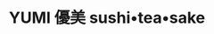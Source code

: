 ---
layout: place
title: YUMI 優美 sushi•tea•sake
permalink: /north-carolina/high-point/yumi-sushi-tea-sake.html
stateAbbr: NC
stateName: North Carolina
cityName: High Point
seo:
  type: restaurant
  links: http://www.yumisushihp.com/
place_id: ChIJTdeeYFgJU4gRfEZY36iByn0
photos:
  - name: >-
      places/ChIJTdeeYFgJU4gRfEZY36iByn0/photos/AeeoHcJBnZB8RjolsdiJfmSHfCkueRY2_izJWWR_wjP7a0CcWeuXkOmhrwk1wZJ-RKZLwIbvEJHydy_CA0gi7UWPEH9dmPy3rqiKfS-bKPZM7Ky_YEsxisPKhenFFD0OaIXqEv1uxN2b3RJyTXbpQOZswtS_16WQzfEVGuQ5x6mv9Qe_PXpjOQs10l_HdibzsBWavV3zbRAaUiT0a-vb4wnsfl2DU0s4kRHq3Urf8nkGbSFT8Jb_jnBoLEuDkwyIj7zHOSVBo3TzXBGVUn61qREGvm58hjYa7S5mBOxJ2SaXbapcxQ
    widthPx: 4032
    heightPx: 3024
    authorAttributions:
      - displayName: YUMI 優美 sushi•tea•sake
        uri: https://maps.google.com/maps/contrib/113622017370494941441
        photoUri: >-
          https://lh3.googleusercontent.com/a-/ALV-UjWWc5y1dA2jZ9941tQCxy7GJwEuh13-NDw75lHH9bI-b-8HD-0=s100-p-k-no-mo
    flagContentUri: >-
      https://www.google.com/local/imagery/report/?cb_client=maps_api_places.places_api&image_key=!1e10!2sAF1QipPLM7T1uNaPt9ckOtXwUq_0QOnWvWcMes_ef6CX&hl=en-US
    googleMapsUri: >-
      https://www.google.com/maps/place//data=!3m4!1e2!3m2!1sAF1QipPLM7T1uNaPt9ckOtXwUq_0QOnWvWcMes_ef6CX!2e10!4m2!3m1!1s0x88530958609ed74d:0x7dca81a8df58467c
  - name: >-
      places/ChIJTdeeYFgJU4gRfEZY36iByn0/photos/AeeoHcJ5AzdESORJjw02uEm8LEfkZk6Ip7ekBaAYkn8GE7PD-E6ZJtwjZnO_ub-o9NbJUSSr4e6RpsWX5lSwvFfhB1gNsxhvDY9XC-Yd6gwA2QWxEF1XcEqFbx41-Be6DgkpmUm7J4VhX81-jGCbNJZKZ3OgtdAmfL5H9Huh9VSwiX6G0oZHKCjFAkSOP-xe-DSNdvA_rXC_auLkOjl-vyLdljTWGLJAODheikHXMnKpu22IugYsxYeJFZZb0J3a68zemoFr-2HFWjsVIXMxWmRSojczstG_E7_HxooLqmFb7xZFAg
    widthPx: 4800
    heightPx: 3200
    authorAttributions:
      - displayName: YUMI 優美 sushi•tea•sake
        uri: https://maps.google.com/maps/contrib/113622017370494941441
        photoUri: >-
          https://lh3.googleusercontent.com/a-/ALV-UjWWc5y1dA2jZ9941tQCxy7GJwEuh13-NDw75lHH9bI-b-8HD-0=s100-p-k-no-mo
    flagContentUri: >-
      https://www.google.com/local/imagery/report/?cb_client=maps_api_places.places_api&image_key=!1e10!2sAF1QipPZT5K1I_CQCISqOPvpZsnyP8Xfz52-dbYle1KX&hl=en-US
    googleMapsUri: >-
      https://www.google.com/maps/place//data=!3m4!1e2!3m2!1sAF1QipPZT5K1I_CQCISqOPvpZsnyP8Xfz52-dbYle1KX!2e10!4m2!3m1!1s0x88530958609ed74d:0x7dca81a8df58467c
  - name: >-
      places/ChIJTdeeYFgJU4gRfEZY36iByn0/photos/AeeoHcKWNPKBq1NyiXR84HdkBxjc_M_duG0BMWDJsMg95HpnFMdV6-9Vx3TqVKexRBRRpIWphwpMvfNE0Xo5iPCt3iRCt_N5OVo-qmrR5gmVpmBdRZhMH44X2w7sWphrKMlYPQbKykClxW9sCGH9UkS2Lvu6cgCJOFF85PeTIeykBEkdysxXEyG84RPYDD7SXGQq2cLANp3dn-j6ERsHTKOFMYoMlGRfzSSDWYtFACglu3dJ6DFuD-WimJpBmDR3Y5gyHHHTRmaWXlfsPI7TtfHHmq4sjm7VhD9kbJZP5AnDZum50VN8jczYMFJ_atJBuEnUjD7QeUP_ri0TvotMA49V9EbnJHE4RBR2HJeY2TiDHFUJnM68-L1CUo_fB4ApKiiFxN8HI16C4NIAG1h2LgmyoXhi_bydDK9hWn0a6MRzDUQpu6hI
    widthPx: 4032
    heightPx: 3024
    authorAttributions:
      - displayName: David Nguyen
        uri: https://maps.google.com/maps/contrib/116135637409813889509
        photoUri: >-
          https://lh3.googleusercontent.com/a-/ALV-UjVWO9MO2EX8rxtFY8TmgaAb8iA8PxeSwyEHTCP7Ha9Ozrh3b3W-=s100-p-k-no-mo
    flagContentUri: >-
      https://www.google.com/local/imagery/report/?cb_client=maps_api_places.places_api&image_key=!1e10!2sCIHM0ogKEICAgICrx9bWpAE&hl=en-US
    googleMapsUri: >-
      https://www.google.com/maps/place//data=!3m4!1e2!3m2!1sCIHM0ogKEICAgICrx9bWpAE!2e10!4m2!3m1!1s0x88530958609ed74d:0x7dca81a8df58467c
  - name: >-
      places/ChIJTdeeYFgJU4gRfEZY36iByn0/photos/AeeoHcLdE-b5N0QEXHoAkyAfABB18QRr0NQ7_4yMMQMl9fvLHC2YtY4CxAF0pvLfzer2DZSf7zMfCljjYbtbKmRp7A_Xiszi4JDyK02vMAyX4VsccWSSl6bxRLz-E7br2EUlFbSPRCcjdJAFeaQjOp8fETDrFgFyKalqAn_JQjYUeVBuqpS-R3Ckysg59WFed8JqRo7atDBsdzI9HFMl6e2QP8L3On7fzGFgS7Zh7IS3g2eIsn2D-GUuw4yFZl8Qx6J0NMX6TO2Z3L0yOeCFGw7m47_Qs9ddYwFj6dnO20cjosX5DJpiD2rX3oI54BfyZxwWSFRS_vDe4ecUGVIGhO6CTeoFiuVU_XUCx0onX8gXBJYo2JooCqeOz3rlRjyCghYVLqysIFxYikEPKASHgiWThjfTT-SJc5Vh2eQcPz94xG43Eg
    widthPx: 2316
    heightPx: 3088
    authorAttributions:
      - displayName: JJ Cruz
        uri: https://maps.google.com/maps/contrib/117992273475943744257
        photoUri: >-
          https://lh3.googleusercontent.com/a/ACg8ocKls-Iu3tQUZrY9WxEkhjyMFz8QCnJp0NQz8QHYZ86e0qHi6w=s100-p-k-no-mo
    flagContentUri: >-
      https://www.google.com/local/imagery/report/?cb_client=maps_api_places.places_api&image_key=!1e10!2sCIHM0ogKEICAgIC-3uzGCw&hl=en-US
    googleMapsUri: >-
      https://www.google.com/maps/place//data=!3m4!1e2!3m2!1sCIHM0ogKEICAgIC-3uzGCw!2e10!4m2!3m1!1s0x88530958609ed74d:0x7dca81a8df58467c
  - name: >-
      places/ChIJTdeeYFgJU4gRfEZY36iByn0/photos/AeeoHcIKGKBz7gv59YRAtGXNyv7ilXRbcUnxGr75iHKDVju0lZMG0bejo23NQ0ZwhkSGA27-KhxGthMDZcrP3jbNB7SYsrtR9hCrswCHoNFHDTvFadm6ChOEzp8EPJCWHxRMwDAn0wCHbpQ-XmqphSq256Y5xQINByx1KbfWz6IoIKv6sbQfVWCx81aTnlQSR9Wb-M9jxpQqy5E4evUexUcJzTpUpcowMvV86m1fKN-mAnpbHzLwtwH-74NPRe__wMcmEjaXKnnWEN4Ujr99Tivm45USSEeo1sM8zLUuQw4pX-sGfsx-kVhVlAnywIq3qKh3AnGrwm23RU9sg3D8zikKetLBE-m0NVvd17l6IjdRQrcohUKHyCsf0IBRPYM-k0jrydGhewzXE321_MwpHVyDmo9XnPOBR7_4lcMcTvhoQr4ewUs
    widthPx: 3024
    heightPx: 4032
    authorAttributions:
      - displayName: Merlin T
        uri: https://maps.google.com/maps/contrib/106737516680949786446
        photoUri: >-
          https://lh3.googleusercontent.com/a-/ALV-UjV7F66Vr_p-dtpsth2_WmaWQKJ7C7W41sivZx5E1ifjmnriQQ4NBA=s100-p-k-no-mo
    flagContentUri: >-
      https://www.google.com/local/imagery/report/?cb_client=maps_api_places.places_api&image_key=!1e10!2sCIHM0ogKEICAgMCI3-3VgwE&hl=en-US
    googleMapsUri: >-
      https://www.google.com/maps/place//data=!3m4!1e2!3m2!1sCIHM0ogKEICAgMCI3-3VgwE!2e10!4m2!3m1!1s0x88530958609ed74d:0x7dca81a8df58467c
  - name: >-
      places/ChIJTdeeYFgJU4gRfEZY36iByn0/photos/AeeoHcLPKVbxP604RytLR1XeQgeaqQ3g6yDrOCtX-qlaejWHwOLZakDl7RNV0C-XhoKx1UKp8T9bM3jxgyp38-osaKkaM1BIGYtH3_kLQDwIJAGAKUR_uRlhD4umQeDVc41Frpo5P7JBLeQpikyOHDxJ2U3mVkiBas8M_27e5s7oOsd_8BfFK3XoKLWlCJEaXurSV06SP0XeqPvlyZW0kJLaBFsabrK4ptV8rVSVLVGcr3IYCLmRai_pCr2tg0LC0clQF0mJAD_fgRIAyCERQqzkppe7Oj0qUIAauaSPYhmew15Anf3VzFFhfBe_sXhtsv3gMdnsosIEBGweaZDFU48cS9aoxNzNn2lAK-pxa5fq0YUbQ5i1bu7MOgfq3BO7LxAMw4Z9xbuj-635QE9GjmcnLOYHXV_PRuid0u59zxLtkW7AqiPI
    widthPx: 3852
    heightPx: 3200
    authorAttributions:
      - displayName: P N
        uri: https://maps.google.com/maps/contrib/108840032314766856299
        photoUri: >-
          https://lh3.googleusercontent.com/a-/ALV-UjUHqrbr-sNjgyn7uQHH7FbHXIiJJiocnf-NN-D9zUUPyipQ62iK=s100-p-k-no-mo
    flagContentUri: >-
      https://www.google.com/local/imagery/report/?cb_client=maps_api_places.places_api&image_key=!1e10!2sCIHM0ogKEICAgIDpsa7uiwE&hl=en-US
    googleMapsUri: >-
      https://www.google.com/maps/place//data=!3m4!1e2!3m2!1sCIHM0ogKEICAgIDpsa7uiwE!2e10!4m2!3m1!1s0x88530958609ed74d:0x7dca81a8df58467c
  - name: >-
      places/ChIJTdeeYFgJU4gRfEZY36iByn0/photos/AeeoHcK1raTHtEiCqNDAZbtn1Fd9d4zkMUMJD5F_z7i49074GEWIIgu2gy2NvxyClBPmdB0f5ZMzm9HCqSroBGwjrhsWcceWiJb-XYM35GEZxljGeQqvz2Bn1NRanzutsvLgTJa5IPeL7vnceWEVOGrRjGFR_UbBbGg40WDKxJlqqYnuuO0ZcQ2DknqgxvpJcZVUy7ZKP_rknL8BuMbT1BBDw-p3sjcPy9S2mL7gt5OmkKTlV-K2G8SBpBt2cabdUxQvwzUupDfavxnJvvSsinxptwiocH3C5xczsKbAsOOT4K37nPKTx_DCddBopEoGB8xVgPO7oF-HZ3kYQsG0MqeFL5IatWcVwJ0wbebsaW-rrjRl5xDwAaI5OTnlPiKlz95lfUlwjMjI4_JMA4-QeLr8qDCdjxlnPtTu1X_8SQ71bow
    widthPx: 4800
    heightPx: 3200
    authorAttributions:
      - displayName: KC BarberLife
        uri: https://maps.google.com/maps/contrib/110575368075344238842
        photoUri: >-
          https://lh3.googleusercontent.com/a-/ALV-UjW7k2i0e5g_Dwv_4VhiAyO2UY8cZ9XcplkveCYRVPm-iiT16Js=s100-p-k-no-mo
    flagContentUri: >-
      https://www.google.com/local/imagery/report/?cb_client=maps_api_places.places_api&image_key=!1e10!2sCIHM0ogKEICAgIDuqaj-Vg&hl=en-US
    googleMapsUri: >-
      https://www.google.com/maps/place//data=!3m4!1e2!3m2!1sCIHM0ogKEICAgIDuqaj-Vg!2e10!4m2!3m1!1s0x88530958609ed74d:0x7dca81a8df58467c
  - name: >-
      places/ChIJTdeeYFgJU4gRfEZY36iByn0/photos/AeeoHcLihAjBIC8-kUmENAo1sZ568GVgPn2lhxdH5n3TvSxjAeLbF-pVVIpkJ5rv4gWFS8bnF_8Po5UPmVJ6jGN4GT96XGf7xPq4rgcYHQ2AtRdKSS_68KlOSkjfraG6fqhsjmrWy9NO_cqfLGqWVCjHgc0pv8Oc3Ky85lA23kAPU4nVfi7eiZ-i8U5A7-R0HJdB_AgZQ25YizCCephq1jt9-0nG75Ij9dsOpxVpZcJTd0zo28OJuYZulAVBeOFqbq771gEO2kuNFNMTy8Og1gMaFBLU5LFMeyPCYrUGo2-ea1KBCpExwyzUqO_nLIDS7CxoNqaOdJvTeWa_ia0oBfM-O3J1NCKiFPhGnqqzrW1qEXFNie80AVkCWHWY0bZZCBL2JkXyxX71xi-ezH_CsRwBhHPXmxC4wKV_vCcpFORWW7U
    widthPx: 4032
    heightPx: 3024
    authorAttributions:
      - displayName: Melissa Pando
        uri: https://maps.google.com/maps/contrib/110283248408050310657
        photoUri: >-
          https://lh3.googleusercontent.com/a/ACg8ocKHLHvoSWrz6DMUGyds-UGulhYjHCo-gHANZDVk6m4dQo2rcg=s100-p-k-no-mo
    flagContentUri: >-
      https://www.google.com/local/imagery/report/?cb_client=maps_api_places.places_api&image_key=!1e10!2sCIHM0ogKEICAgMDA7_6mEg&hl=en-US
    googleMapsUri: >-
      https://www.google.com/maps/place//data=!3m4!1e2!3m2!1sCIHM0ogKEICAgMDA7_6mEg!2e10!4m2!3m1!1s0x88530958609ed74d:0x7dca81a8df58467c
  - name: >-
      places/ChIJTdeeYFgJU4gRfEZY36iByn0/photos/AeeoHcLI6MHjgRqKLWsuSA-AL1pY-yltom0iPi1tYWOSJG-ucHPY8E4VKBhXWzq-Mm5cE2FXp2S9EGo3YvZ-T_nK-D2EGz_glsiTzcsnxBaFCAN6egelvHDoKy5-If6NftlOkq_6BMZUCbhBaG_xNTtWpHfw-VqaW0IhAwRBKwZE70qlE6Njxe9CxJBgHVRHK_gc3JTxB3WgQGLXl6FR6XOpn_VytqnQhX4KCHDmaGpTamdj6BXJKr7gnA1QgNkFhmgE6YYCesR3sd21ReOod6_yhcwpC4MGTyyvbsIVnl5XfVWPQ7_DkXp7EEgQ_RG-eDOw4JYIRkVwHXtIWvjqKwg3W78DWRA63QO0TRecJa095aevjOYj8s2fsi8NPcW5V01ogBPhbOXblSWzKF4-h9nF48xDeQLP83bOZpMVePgl81mefw
    widthPx: 2445
    heightPx: 1868
    authorAttributions:
      - displayName: B. S.
        uri: https://maps.google.com/maps/contrib/118371325280975450246
        photoUri: >-
          https://lh3.googleusercontent.com/a/ACg8ocLX5Xn7demNcKgUoWV-G_NrI_fZDNfFbx5IWIkcAhAEq8v2rN0=s100-p-k-no-mo
    flagContentUri: >-
      https://www.google.com/local/imagery/report/?cb_client=maps_api_places.places_api&image_key=!1e10!2sCIHM0ogKEICAgICxz7zhTQ&hl=en-US
    googleMapsUri: >-
      https://www.google.com/maps/place//data=!3m4!1e2!3m2!1sCIHM0ogKEICAgICxz7zhTQ!2e10!4m2!3m1!1s0x88530958609ed74d:0x7dca81a8df58467c
  - name: >-
      places/ChIJTdeeYFgJU4gRfEZY36iByn0/photos/AeeoHcJUDfTPnIY83l3iWJvsYXeLHePs4QagW9XhYywrcbg9KuX-SjFGBuRJO_8rV69EMcogIhfQGa9eXp7VATIUJJAGz-o5RxQUrtCRL80b0BdBbz5AJNy6QJ5kt_M3fSPjoF3mX9fRo0BbPdds3FgDNMnNQWgv_v-XMgrdsO2zf1MzRRVXgr9zXzsBIrNUZ8xFsdTA0yOTsXCDC8Trys4iJFbwST4swiYpMv-C9W7_B97wDHc5EFnRUV1hAqffFe_Xj1HgZEcPGBt7RbllCbnnIXxEj2-M2LC6Mabc12XIchSrISTVvndypuF68BTmrZpNZdw0hU5_YI1mDwZgmTX5jsqnZwYLwWbWN8FT0xKeX4iV_GKGRIXBxsbEqxVOTNtDzvyIn5qVv0deAosSPmhNJ0vSoYMwYoDaMZjSFTnn6cE
    widthPx: 3024
    heightPx: 4032
    authorAttributions:
      - displayName: SB Khan
        uri: https://maps.google.com/maps/contrib/114279812174800355755
        photoUri: >-
          https://lh3.googleusercontent.com/a-/ALV-UjUvX0CDzQhNcA0n13hLBkar1F_vwTLFhH6_FZVUZ3U4wKCLdwfFew=s100-p-k-no-mo
    flagContentUri: >-
      https://www.google.com/local/imagery/report/?cb_client=maps_api_places.places_api&image_key=!1e10!2sCIHM0ogKEICAgICRzp65QA&hl=en-US
    googleMapsUri: >-
      https://www.google.com/maps/place//data=!3m4!1e2!3m2!1sCIHM0ogKEICAgICRzp65QA!2e10!4m2!3m1!1s0x88530958609ed74d:0x7dca81a8df58467c
address: '275 N Elm St Fl 1, # 10, High Point, NC 27262, USA'
street: 275 N Elm St Fl 1,# 10
city: High Point
state: NC
zip: '27262'
country: USA
neighborhood: null
latitude: '35.959397'
longitude: '-80.010146'
accessibility_options:
  wheelchairAccessibleParking: true
  wheelchairAccessibleEntrance: true
  wheelchairAccessibleRestroom: true
  wheelchairAccessibleSeating: true
business_status: OPERATIONAL
name: YUMI 優美 sushi•tea•sake
google_maps_links:
  directionsUri: >-
    https://www.google.com/maps/dir//''/data=!4m7!4m6!1m1!4e2!1m2!1m1!1s0x88530958609ed74d:0x7dca81a8df58467c!3e0
  placeUri: https://maps.google.com/?cid=9064199762338137724
  writeAReviewUri: >-
    https://www.google.com/maps/place//data=!4m3!3m2!1s0x88530958609ed74d:0x7dca81a8df58467c!12e1
  reviewsUri: >-
    https://www.google.com/maps/place//data=!4m4!3m3!1s0x88530958609ed74d:0x7dca81a8df58467c!9m1!1b1
  photosUri: >-
    https://www.google.com/maps/place//data=!4m3!3m2!1s0x88530958609ed74d:0x7dca81a8df58467c!10e5
primary_type: Sushi Restaurant
opening_hours:
  regular: null
  current: null
secondary_opening_hours:
  regular:
    weekdayDescriptions: null
    type: null
  current:
    weekdayDescriptions: null
    type: null
phone: (336) 883-0017
price_level: null
price_range: $10 &ndash; $20
rating: '4.7'
rating_count: 0
website: http://www.yumisushihp.com/
description: >-
  Discover YUMI Sushi in High Point, NC$$$YUMI 優美 sushi•tea•sake in High Point,
  North Carolina, stands out as a welcoming Japanese eatery nestled within a
  vibrant food court, offering a blend of fresh sushi rolls, poke bowls, and
  refreshing bubble tea options. This spot excels with its accessible features,
  including wheelchair-friendly entrances and seating, making it easy for
  everyone to enjoy authentic flavors in a casual setting. Patrons can savor a
  variety of Japanese-inspired dishes and drinks, such as sake selections, all
  prepared with attention to quality and presentation. For those exploring
  top-rated sushi restaurants nearby, the menu highlights creative twists on
  classics, complemented by convenient parking and outdoor seating for a relaxed
  dining experience.
generative_summary: >-
  Discover YUMI Sushi in High Point, NC$$$YUMI 優美 sushi•tea•sake in High Point,
  North Carolina, stands out as a welcoming Japanese eatery nestled within a
  vibrant food court, offering a blend of fresh sushi rolls, poke bowls, and
  refreshing bubble tea options. This spot excels with its accessible features,
  including wheelchair-friendly entrances and seating, making it easy for
  everyone to enjoy authentic flavors in a casual setting. Patrons can savor a
  variety of Japanese-inspired dishes and drinks, such as sake selections, all
  prepared with attention to quality and presentation. For those exploring
  top-rated sushi restaurants nearby, the menu highlights creative twists on
  classics, complemented by convenient parking and outdoor seating for a relaxed
  dining experience.
generative_disclosure: Summarized by AI using the Grok-3-Mini model.
reviews:
  - name: >-
      places/ChIJTdeeYFgJU4gRfEZY36iByn0/reviews/ChdDSUhNMG9nS0VJQ0FnTURJaXUzc3pRRRAB
    relativePublishTimeDescription: in the last week
    rating: 5
    text:
      text: >-
        Absolutely delicious. The boba was a perfect chewy consistency and the
        tea itself is great. The creme brûlée topping really is brûlée, with the
        burnt sugar topping and everything.


        The fried tofu poke bowl was SO good, and beautifully arranged. *Note
        for spicy-sensitive white people like me, the sauce has a bit of a kick!


        The food court/food hall has a parking lot, with indoor and outdoor
        seating. Really nice vibes with great food.
      languageCode: en
    originalText:
      text: >-
        Absolutely delicious. The boba was a perfect chewy consistency and the
        tea itself is great. The creme brûlée topping really is brûlée, with the
        burnt sugar topping and everything.


        The fried tofu poke bowl was SO good, and beautifully arranged. *Note
        for spicy-sensitive white people like me, the sauce has a bit of a kick!


        The food court/food hall has a parking lot, with indoor and outdoor
        seating. Really nice vibes with great food.
      languageCode: en
    authorAttribution:
      displayName: Hannah Krieger
      uri: https://www.google.com/maps/contrib/102748407853652127669/reviews
      photoUri: >-
        https://lh3.googleusercontent.com/a-/ALV-UjXEb2lfo7GTxpOHIRp3p4enVE4PGH7p6DZyI74JulRYRYSu5gqU=s128-c0x00000000-cc-rp-mo
    publishTime: '2025-04-08T18:46:49.124730Z'
    flagContentUri: >-
      https://www.google.com/local/review/rap/report?postId=ChdDSUhNMG9nS0VJQ0FnTURJaXUzc3pRRRAB&d=17924085&t=1
    googleMapsUri: >-
      https://www.google.com/maps/reviews/data=!4m6!14m5!1m4!2m3!1sChdDSUhNMG9nS0VJQ0FnTURJaXUzc3pRRRAB!2m1!1s0x88530958609ed74d:0x7dca81a8df58467c
  - name: >-
      places/ChIJTdeeYFgJU4gRfEZY36iByn0/reviews/ChZDSUhNMG9nS0VJQ0FnSUMzeEw3dWFREAE
    relativePublishTimeDescription: 5 months ago
    rating: 5
    text:
      text: >-
        The restaurant is located inside a food hall, directly across from the
        baseball field. The food is excellent, and if anyone in your group isn't
        in the mood for sushi, there are plenty of other options available
        inside the food hall.  We ordered the rainbow roll, ocean roll, and
        salmon lover roll, along with a Red Snapper Tempura appetizer. 
        Everything was delicious.
      languageCode: en
    originalText:
      text: >-
        The restaurant is located inside a food hall, directly across from the
        baseball field. The food is excellent, and if anyone in your group isn't
        in the mood for sushi, there are plenty of other options available
        inside the food hall.  We ordered the rainbow roll, ocean roll, and
        salmon lover roll, along with a Red Snapper Tempura appetizer. 
        Everything was delicious.
      languageCode: en
    authorAttribution:
      displayName: May Lynn
      uri: https://www.google.com/maps/contrib/110240917840407992855/reviews
      photoUri: >-
        https://lh3.googleusercontent.com/a/ACg8ocK2dbSBXGNhw__WvVvoEL0lKvQGhgdI_G1k6NgVnY9ej4qVPjQx=s128-c0x00000000-cc-rp-mo-ba4
    publishTime: '2024-11-02T22:02:20.382432Z'
    flagContentUri: >-
      https://www.google.com/local/review/rap/report?postId=ChZDSUhNMG9nS0VJQ0FnSUMzeEw3dWFREAE&d=17924085&t=1
    googleMapsUri: >-
      https://www.google.com/maps/reviews/data=!4m6!14m5!1m4!2m3!1sChZDSUhNMG9nS0VJQ0FnSUMzeEw3dWFREAE!2m1!1s0x88530958609ed74d:0x7dca81a8df58467c
  - name: >-
      places/ChIJTdeeYFgJU4gRfEZY36iByn0/reviews/ChdDSUhNMG9nS0VJQ0FnSUNyeDliV2hBRRAB
    relativePublishTimeDescription: 9 months ago
    rating: 5
    text:
      text: >-
        July 11th | 3:15 pm

        Amazing atmosphere for your eats for friends, families, and more!!!
        Decided to stop  by and was greeted by the lovely owner and gave some
        great recommendations across the board. Had the Red snapper appetizer
        plus the salmon lover / jade dragon roll and probably some of the best
        tasty modern sushi i’ve had in the triad hands down!! Love my first
        experience and will definitely be back for more!
      languageCode: en
    originalText:
      text: >-
        July 11th | 3:15 pm

        Amazing atmosphere for your eats for friends, families, and more!!!
        Decided to stop  by and was greeted by the lovely owner and gave some
        great recommendations across the board. Had the Red snapper appetizer
        plus the salmon lover / jade dragon roll and probably some of the best
        tasty modern sushi i’ve had in the triad hands down!! Love my first
        experience and will definitely be back for more!
      languageCode: en
    authorAttribution:
      displayName: David Nguyen
      uri: https://www.google.com/maps/contrib/116135637409813889509/reviews
      photoUri: >-
        https://lh3.googleusercontent.com/a-/ALV-UjVWO9MO2EX8rxtFY8TmgaAb8iA8PxeSwyEHTCP7Ha9Ozrh3b3W-=s128-c0x00000000-cc-rp-mo-ba2
    publishTime: '2024-07-11T19:27:43.015297Z'
    flagContentUri: >-
      https://www.google.com/local/review/rap/report?postId=ChdDSUhNMG9nS0VJQ0FnSUNyeDliV2hBRRAB&d=17924085&t=1
    googleMapsUri: >-
      https://www.google.com/maps/reviews/data=!4m6!14m5!1m4!2m3!1sChdDSUhNMG9nS0VJQ0FnSUNyeDliV2hBRRAB!2m1!1s0x88530958609ed74d:0x7dca81a8df58467c
  - name: >-
      places/ChIJTdeeYFgJU4gRfEZY36iByn0/reviews/ChdDSUhNMG9nS0VJQ0FnTURBN182bW9nRRAB
    relativePublishTimeDescription: 2 months ago
    rating: 5
    text:
      text: >-
        Strawberry shortcake tea tasted JUST as it sounds. DELICIOUS. Matcha
        cherry blossom was also delicious. Will be coming back for more and to
        try the food. Service was great
      languageCode: en
    originalText:
      text: >-
        Strawberry shortcake tea tasted JUST as it sounds. DELICIOUS. Matcha
        cherry blossom was also delicious. Will be coming back for more and to
        try the food. Service was great
      languageCode: en
    authorAttribution:
      displayName: Melissa Pando
      uri: https://www.google.com/maps/contrib/110283248408050310657/reviews
      photoUri: >-
        https://lh3.googleusercontent.com/a/ACg8ocKHLHvoSWrz6DMUGyds-UGulhYjHCo-gHANZDVk6m4dQo2rcg=s128-c0x00000000-cc-rp-mo-ba3
    publishTime: '2025-02-12T20:35:01.038260Z'
    flagContentUri: >-
      https://www.google.com/local/review/rap/report?postId=ChdDSUhNMG9nS0VJQ0FnTURBN182bW9nRRAB&d=17924085&t=1
    googleMapsUri: >-
      https://www.google.com/maps/reviews/data=!4m6!14m5!1m4!2m3!1sChdDSUhNMG9nS0VJQ0FnTURBN182bW9nRRAB!2m1!1s0x88530958609ed74d:0x7dca81a8df58467c
  - name: >-
      places/ChIJTdeeYFgJU4gRfEZY36iByn0/reviews/ChdDSUhNMG9nS0VJQ0FnSUNsX3NDamdBRRAB
    relativePublishTimeDescription: a year ago
    rating: 5
    text:
      text: >-
        Amazing sushi and poke bowls! Everything I've tried has been delicious.
        Super helpful and knowledgeable staff. My wife has a shellfish allergy,
        and they helped guide her to the dishes she could eat without worrying!
        Great Sake selections as well. Highly recommended. They are located at
        the Stock and Grain food hall next to the baseball stadium now, but I
        guarantee they could open a brick and mortar restaurant and thrive in
        High Point!
      languageCode: en
    originalText:
      text: >-
        Amazing sushi and poke bowls! Everything I've tried has been delicious.
        Super helpful and knowledgeable staff. My wife has a shellfish allergy,
        and they helped guide her to the dishes she could eat without worrying!
        Great Sake selections as well. Highly recommended. They are located at
        the Stock and Grain food hall next to the baseball stadium now, but I
        guarantee they could open a brick and mortar restaurant and thrive in
        High Point!
      languageCode: en
    authorAttribution:
      displayName: Matthew Johnson
      uri: https://www.google.com/maps/contrib/115138081389277985728/reviews
      photoUri: >-
        https://lh3.googleusercontent.com/a-/ALV-UjVbiJAe9S_WJyKlCCW7Q55utnpm6lrMp9bg6qXPYAV8zjS0kyAj=s128-c0x00000000-cc-rp-mo-ba5
    publishTime: '2023-12-04T00:50:46.888656Z'
    flagContentUri: >-
      https://www.google.com/local/review/rap/report?postId=ChdDSUhNMG9nS0VJQ0FnSUNsX3NDamdBRRAB&d=17924085&t=1
    googleMapsUri: >-
      https://www.google.com/maps/reviews/data=!4m6!14m5!1m4!2m3!1sChdDSUhNMG9nS0VJQ0FnSUNsX3NDamdBRRAB!2m1!1s0x88530958609ed74d:0x7dca81a8df58467c
review_summary: >-
  What Customers Are Buzzing About$$$Visitors to this sushi spot often rave
  about the tasty and well-prepared dishes, with many highlighting the flavorful
  sushi rolls and poke bowls that hit the spot every time. Folks appreciate the
  variety of options, including bubble tea that's just the right mix of chewy
  and refreshing, making it a go-to for casual meetups or family outings. The
  helpful service stands out, especially for those with dietary needs, ensuring
  everyone feels taken care of without any hassle. Overall, the laid-back vibe
  in the food hall setting adds to the appeal, creating a positive atmosphere
  that keeps people coming back for more delicious eats. If you're on the hunt
  for reliable Japanese places nearby, this one consistently delivers on fresh
  flavors and enjoyable experiences.
review_disclosure: Summarized by AI using the Grok-3-Mini model.
parking_options:
  freeParkingLot: true
  freeStreetParking: true
  valetParking: false
payment_options:
  acceptsCreditCards: true
  acceptsDebitCards: true
  acceptsCashOnly: false
  acceptsNfc: true
allow_dogs: null
curbside_pickup: false
delivery: true
dine_in: true
good_for_children: true
good_for_groups: true
good_for_sports: true
live_music: true
menu_for_children: true
outdoor_seating: true
reservable: false
restroom: true
serves_beer: true
serves_breakfast: null
serves_brunch: null
serves_cocktails: true
serves_coffee: false
serves_dinner: true
serves_dessert: true
serves_lunch: true
serves_vegetarian_food: true
serves_wine: null
takeout: true
update_category: pro
places_description: null

---